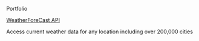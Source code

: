Portfolio


[WeatherForeCast API](https://github.com/senthildsc/Weather-Forecast-from-OpenWeather)

Access current weather data for any location including over 200,000 cities
